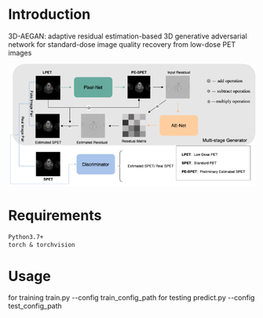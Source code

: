 # Introduction
3D-AEGAN: adaptive residual estimation-based 3D generative adversarial network for standard-dose image quality recovery from low-dose PET images

![Figure 1. The framework of proposed 3D-AEGAN](framework.png 'Figure 1. The  framework of proposed 3D-AEGAN')

# Requirements
    Python3.7+
    torch & torchvision
# Usage
for training
train.py --config train_config_path
for testing
predict.py --config test_config_path

